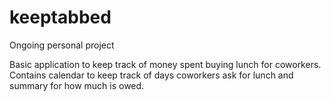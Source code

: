 # keeptabbed

Ongoing personal project

Basic application to keep track of money spent buying lunch for coworkers.
Contains calendar to keep track of days coworkers ask for lunch and summary for how much is owed. 

